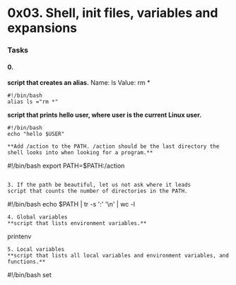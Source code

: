 # 0x03. Shell, init files, variables and expansions
### Tasks
#### 0. <o>
**script that creates an alias.**
Name: ls
Value: rm *

```
#!/bin/bash
alias ls ="rm *"
```
**script that prints hello user, where user is the current Linux user.**

```
#!/bin/bash
echo "hello $USER"

**Add /action to the PATH. /action should be the last directory the shell looks into when looking for a program.**
```
#!/bin/bash
export PATH=$PATH:/action
```

3. If the path be beautiful, let us not ask where it leads
script that counts the number of directories in the PATH.
```
#!/bin/bash
echo $PATH | tr -s ':' '\n' | wc -l
```
4. Global variables
**script that lists environment variables.**
```
printenv
```
5. Local variables
**script that lists all local variables and environment variables, and functions.**
```
#!/bin/bash
set
```
